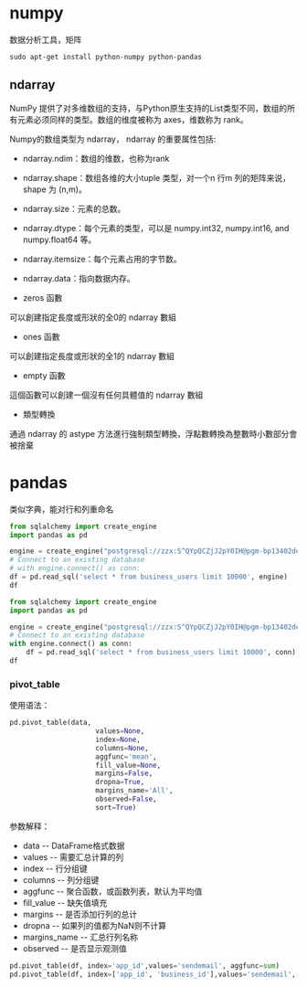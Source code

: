 # numpy

数据分析工具，矩阵

```shell
sudo apt-get install python-numpy python-pandas
```

## ndarray

NumPy 提供了对多维数组的支持，与Python原生支持的List类型不同，数组的所有元素必须同样的类型。数组的维度被称为 axes，维数称为 rank。 

Numpy的数组类型为 ndarray， ndarray 的重要属性包括: 

- ndarray.ndim：数组的维数，也称为rank
- ndarray.shape：数组各维的大小tuple 类型，对一个n 行m 列的矩阵来说， shape 为 (n,m)。
- ndarray.size：元素的总数。 
- ndarray.dtype：每个元素的类型，可以是 numpy.int32, numpy.int16, and numpy.float64 等。 
- ndarray.itemsize：每个元素占用的字节数。
- ndarray.data：指向数据内存。

- zeros 函數

可以創建指定長度或形狀的全0的 ndarray 數組

- ones 函數

可以創建指定長度或形狀的全1的 ndarray 數組

- empty 函數

這個函數可以創建一個沒有任何具體值的 ndarray 數組

- 類型轉換

通過 ndarray 的 astype 方法進行強制類型轉換，浮點數轉換為整數時小數部分會被捨棄


# pandas

类似字典，能对行和列重命名

```python
from sqlalchemy import create_engine
import pandas as pd

engine = create_engine("postgresql://zzx:S^QYpQCZjJ2pY0IH@pgm-bp13402de6174wnwno.pg.rds.aliyuncs.com:5432/yl_stats?sslmode=disable")
# Connect to an existing database
# with engine.connect() as conn:
df = pd.read_sql('select * from business_users limit 10000', engine)
df
```
```python
from sqlalchemy import create_engine
import pandas as pd

engine = create_engine("postgresql://zzx:S^QYpQCZjJ2pY0IH@pgm-bp13402de6174wnwno.pg.rds.aliyuncs.com:5432/yl_stats?sslmode=disable")
# Connect to an existing database
with engine.connect() as conn:
    df = pd.read_sql('select * from business_users limit 10000', conn)
df
```

### pivot_table
使用语法：
```python
pd.pivot_table(data,
                     values=None,
                     index=None,
                     columns=None,
                     aggfunc='mean',
                     fill_value=None,
                     margins=False,
                     dropna=True,
                     margins_name='All',
                     observed=False,
                     sort=True)
```
参数解释：

- data -- DataFrame格式数据
- values -- 需要汇总计算的列
- index -- 行分组键
- columns -- 列分组键
- aggfunc -- 聚合函数，或函数列表，默认为平均值
- fill_value -- 缺失值填充
- margins -- 是否添加行列的总计
- dropna -- 如果列的值都为NaN则不计算
- margins_name -- 汇总行列名称
- observed -- 是否显示观测值

```python
pd.pivot_table(df, index='app_id',values='sendemail', aggfunc=sum)
pd.pivot_table(df, index=['app_id', 'business_id'],values='sendemail', aggfunc=sum)
```
